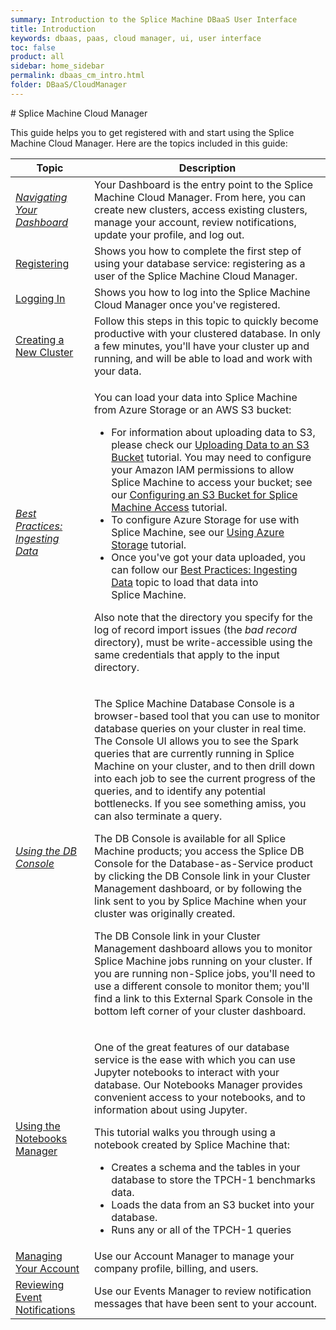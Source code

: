 ```yaml
---
summary: Introduction to the Splice Machine DBaaS User Interface
title: Introduction
keywords: dbaas, paas, cloud manager, ui, user interface
toc: false
product: all
sidebar: home_sidebar
permalink: dbaas_cm_intro.html
folder: DBaaS/CloudManager
---
```

<section>
<div class="TopicContent" data-swiftype-index="true" markdown="1">
# Splice Machine Cloud Manager

This guide helps you to get registered with and start using the Splice
Machine Cloud Manager. Here are the topics included in this guide:

<table>
    <col width="25%" />
    <col />
    <thead>
        <tr>
            <th>Topic</th>
            <th>Description</th>
        </tr>
    </thead>
    <tbody>
        <tr>
            <td><em><a href="dbaas_cm_dashboard.html">Navigating Your Dashboard</a></em></td>
            <td>Your <span class="ConsoleLink">Dashboard</span> is the entry point to the Splice Machine Cloud Manager. From here, you can create new clusters, access existing clusters, manage your account, review notifications, update your profile, and log out.</td>
        </tr>
        <tr>
            <td class="ItalicFont"><a href="dbaas_cm_registration.html">Registering</a>
            </td>
            <td>Shows you how to complete the first step of using your database service: registering as a user of the Splice Machine Cloud Manager.</td>
        </tr>
        <tr>
            <td class="ItalicFont"><a href="dbaas_cm_login.html">Logging In</a>
            </td>
            <td>Shows you how to log into the Splice Machine Cloud Manager once you've registered.</td>
        </tr>
        <tr>
            <td class="ItalicFont"><a href="dbaas_cm_initialstartup.html">Creating a New Cluster</a>
            </td>
            <td>Follow this steps in this topic to quickly become productive with your clustered database. In only a few minutes, you'll have your cluster up and running, and will be able to load and work with your data.</td>
        </tr>
        <tr>
            <td><em><a href="bestpractices_ingest_overview.html">Best Practices: Ingesting Data</a></em></td>
            <td>
                <p>You can load your data into Splice Machine from Azure Storage or an AWS S3 bucket:</p>
                <ul>
                    <li>For information about uploading data to S3, please check our <a href="developers_cloudconnect_uploadtos3">Uploading Data to an S3 Bucket</a> tutorial. You may need to configure your Amazon IAM permissions to allow Splice Machine to access your bucket; see our <a href="developers_cloudconnect_configures3">Configuring an S3 Bucket for Splice Machine Access</a> tutorial.</li>
                    <li> To configure Azure Storage for use with Splice Machine, see our <a href="developers_cloudconnect_configureazure.html">Using Azure Storage</a> tutorial.</li>
                    <li>Once you've got your data uploaded, you can follow our <a href="bestpractices_ingest_overview.html">Best Practices: Ingesting Data</a> topic to load that data into Splice Machine.</li>
                </ul>
                <p>Also note that the directory you specify for the log of record import issues (the <em>bad record</em> directory), must be write-accessible using the same credentials that apply to the input directory.</p>
            </td>
        </tr>
        <tr>
            <td><em><a href="tutorials_dbconsole_intro.html">Using the DB Console</a></em></td>
            <td>
                <p>The <span class="ConsoleLink">Splice Machine Database Console</span> is a browser-based tool that you can use to monitor database queries on your cluster in real time. The Console UI allows you to see the Spark queries that are currently running in Splice Machine on your cluster, and to then drill down into each job to see the current progress of the queries, and to identify any potential bottlenecks. If you see something amiss, you can also terminate a query.</p>
				<p>The DB Console is available for all Splice Machine products; you access the Splice DB Console for the Database-as-Service product by clicking the <span class="ConsoleLink">DB Console</span> link in your Cluster Management dashboard, or by following the link sent to you by Splice Machine when your cluster was originally created.</p>
				<p class="noteIcon">The <span class="ConsoleLink">DB Console</span> link in your Cluster Management dashboard allows you to monitor Splice Machine jobs running on your cluster. If you are running non-Splice jobs, you'll need to use a different console to monitor them; you'll find a link to this <span class="ConsoleLink">External Spark Console</span> in the bottom left corner of your cluster dashboard.</p>
            </td>
        </tr>
        <tr>
            <td class="ItalicFont"><a href="dbaas_jup_intro.html">Using the Notebooks Manager</a>
            </td>
            <td>
                <p>One of the great features of our database service is the ease with which you can use Jupyter notebooks to interact with your database. Our <span class="ConsoleLink">Notebooks Manager</span> provides convenient access to your notebooks, and to information about using Jupyter.</p>
                <p>This tutorial walks you through using a notebook created by Splice Machine that:</p>
                <ul>
                    <li>Creates a schema and the tables in your database to store the TPCH-1 benchmarks data.</li>
                    <li>Loads the data from an S3 bucket into your database.</li>
                    <li>Runs any or all of the TPCH-1 queries</li>
                </ul>
            </td>
        </tr>
        <tr>
            <td class="ItalicFont"><a href="dbaas_cm_acctmanage.html">Managing Your Account</a>
            </td>
            <td>Use our Account Manager to manage your company profile, billing, and users.</td>
        </tr>
        <tr>
            <td class="ItalicFont"><a href="dbaas_cm_eventsmgr.html">Reviewing Event Notifications</a>
            </td>
            <td>Use our Events Manager to review notification messages that have been sent to your account.</td>
        </tr>
    </tbody>
</table>
</div>
</section>
